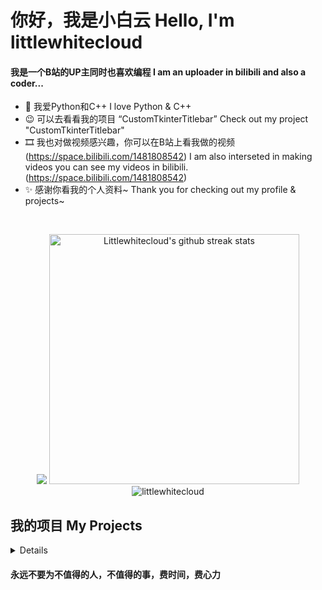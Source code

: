 # 你好，我是小白云 Hello, I'm littlewhitecloud
#### 我是一个B站的UP主同时也喜欢编程 I am an uploader in bilibili and also a coder...

- 🧾 我爱Python和C++ I love Python & C++
- 😉 可以去看看我的项目 “CustomTkinterTitlebar” Check out my project "CustomTkinterTitlebar"
- 🎞 我也对做视频感兴趣，你可以在B站上看我做的视频 (https://space.bilibili.com/1481808542) I am also interseted in making videos you can see my videos in bilibili. (https://space.bilibili.com/1481808542)
- ✨ 感谢你看我的个人资料~ Thank you for checking out my profile & projects~

<br>
  <p align="center">
  <img src="https://github-readme-stats.vercel.app/api?username=littlewhitecloud&show_icons=true&count_private=true&custom_title=My%20GitHub%20stats&bg_color=30,7200BF,AD39B7&icon_color=fafafa&text_color=fafafa&title_color=fafafa&border_color=290079&border_radius=14&include_all_commits=true&line_height=30">
    
  <img width="400" src="https://github-readme-streak-stats.herokuapp.com/?user=littlewhitecloud&theme=github_dark&hide_border=true&date_format=M%20j%5B%2C%20Y%5D" alt="Littlewhitecloud's github streak stats">

  <img src="https://github-readme-stats.vercel.app/api/top-langs?username=littlewhitecloud&show_icons=true&count_private=true&custom_title=Most%20Use%20Language&bg_color=30,7043C9,AD39B7&icon_color=fafafa&text_color=fafafa&title_color=fafafa&border_color=290079&border_radius=14&line_height=30" alt="littlewhitecloud"/>
    </p>
</p>

## 我的项目 My Projects
<details>
### CustomTkinterTitlebar
https://github.com/littlewhitecloud/CustomTkinterTitlebar
![image](https://github.com/littlewhitecloud/littlewhitecloud/assets/71159641/f42516d3-ec7e-4138-87be-1315c4cbbf8b)
### CustomTkinterTitlebar-Examples
https://github.com/littlewhitecloud/CustomTkinterTitlebar-Examples
![image](https://github.com/littlewhitecloud/littlewhitecloud/assets/71159641/635b47ec-486a-40cf-a772-dc5e87e9a7cd)
### TkTerminal
https://github.com/littlewhitecloud/TkTerminal
![image](https://github.com/littlewhitecloud/littlewhitecloud/assets/71159641/2edc0bc4-4d58-4433-b4f5-8a61bf6dc4ba)
### TkinterMessagebox
https://github.com/littlewhitecloud/TkinterMessagebox
![image](https://github.com/littlewhitecloud/littlewhitecloud/assets/71159641/825bf1f6-26a4-4412-b76a-d2241b4a8eda)

</details>

#### 永远不要为不值得的人，不值得的事，费时间，费心力
